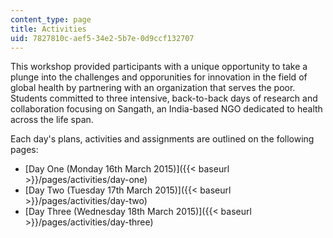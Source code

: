```yaml
---
content_type: page
title: Activities
uid: 7827810c-aef5-34e2-5b7e-0d9ccf132707
---
```


This workshop provided participants with a unique opportunity to take a plunge into the challenges and opporunities for innovation in the field of global health by partnering with an organization that serves the poor. Students committed to three intensive, back-to-back days of research and collaboration focusing on Sangath, an India-based NGO dedicated to health across the life span.

Each day's plans, activities and assignments are outlined on the following pages:

*   [Day One (Monday 16th March 2015)]({{< baseurl >}}/pages/activities/day-one)
*   [Day Two (Tuesday 17th March 2015)]({{< baseurl >}}/pages/activities/day-two)
*   [Day Three (Wednesday 18th March 2015)]({{< baseurl >}}/pages/activities/day-three)